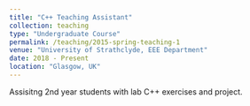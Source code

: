 ```yaml
---
title: "C++ Teaching Assistant"
collection: teaching
type: "Undergraduate Course"
permalink: /teaching/2015-spring-teaching-1
venue: "University of Strathclyde, EEE Department"
date: 2018 - Present
location: "Glasgow, UK"
---
```


Assisitng 2nd year students with lab C++ exercises and project.

